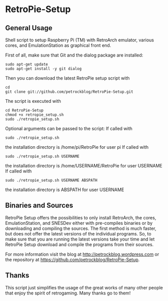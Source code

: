 RetroPie-Setup
==============

General Usage
-------------

Shell script to setup Raspberry Pi (TM) with RetroArch emulator, various cores, and EmulationStation as graphical front end.

First of all, make sure that Git and the dialog package are installed:

```shell
sudo apt-get update
sudo apt-get install -y git dialog
```

Then you can download the latest RetroPie setup script with

```shell
cd
git clone git://github.com/petrockblog/RetroPie-Setup.git
```

The script is executed with 

```shell
cd RetroPie-Setup
chmod +x retropie_setup.sh
sudo ./retropie_setup.sh
```

Optional arguments can be passed to the script:
If called with 
```shell
sudo ./retropie_setup.sh
```
the installation directory is /home/pi/RetroPie for user pi
If called with 
```shell
sudo ./retropie_setup.sh USERNAME
```
the installation directory is /home/USERNAME/RetroPie for user USERNAME
If called with 
```shell
sudo ./retropie_setup.sh USERNAME ABSPATH
```
the installation directory is ABSPATH for user USERNAME



Binaries and Sources
--------------------

RetroPie Setup offers the possibilities to only install RetroArch, the cores, EmulationStation, and SNESDev either with pre-compiles binaries or by downloading and compiling the sources. The first method is much faster, but does not offer the latest versions of the individual programs. So, to make sure that you are running the latest versions take your time and let RetroPie Setup download and compile the programs from their sources.

For more information visit the blog at http://petrockblog.wordpress.com or the repository at https://github.com/petrockblog/RetroPie-Setup.

Thanks
------

This script just simplifies the usage of the great works of many other people that enjoy the spirit of retrogaming. Many thanks go to them!
